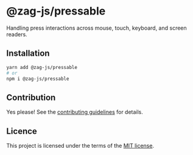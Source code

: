 # @zag-js/pressable

Handling press interactions across mouse, touch, keyboard, and screen readers.

## Installation

```sh
yarn add @zag-js/pressable
# or
npm i @zag-js/pressable
```

## Contribution

Yes please! See the [contributing guidelines](https://github.com/chakra-ui/zag/blob/main/CONTRIBUTING.md) for details.

## Licence

This project is licensed under the terms of the [MIT license](https://github.com/chakra-ui/zag/blob/main/LICENSE).
